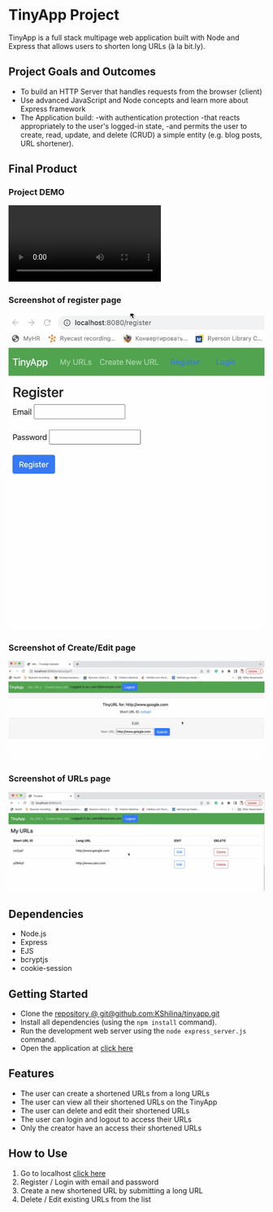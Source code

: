 # TinyApp Project

TinyApp is a full stack multipage web application built with Node and Express that allows users to shorten long URLs (à la bit.ly).

## Project Goals and Outcomes
- To build an HTTP Server that handles requests from the browser (client)
- Use advanced JavaScript and Node concepts and learn more about Express framework
- The Application build:
-with authentication protection
-that reacts appropriately to the user's logged-in state,
-and permits the user to create, read, update, and delete (CRUD) a simple entity (e.g. blog posts, URL shortener).


## Final Product

### Project DEMO
!["Project DEMO"](https://github.com/KShilina/tinyapp/blob/main/docs/TinyApp_DEMO.mov)


### Screenshot of register page
!["Screenshot of register page"](docs/register_page.png)
### Screenshot of Create/Edit page
!["Screenshot of Create/Edit page"](docs/shortUrl-creator-page.png)
### Screenshot of URLs page
!["Screenshot of URLs page"](docs/urls-page.png)


## Dependencies

- Node.js
- Express
- EJS
- bcryptjs
- cookie-session

## Getting Started
- Clone the [repository @ git@github.com:KShilina/tinyapp.git](git@github.com:KShilina/tinyapp.git)
- Install all dependencies (using the `npm install` command).
- Run the development web server using the `node express_server.js` command.
- Open the application at [click here](http://localhost:8080)

## Features
- The user can create a shortened URLs from a long URLs
- The user can view all their shortened URLs on the TinyApp
- The user can delete and edit their shortened URLs
- The user can login and logout to access their URLs
- Only the creator have an access their shortened URLs 

## How to Use
1. Go to localhost [click here](http://localhost:8080)
2. Register / Login with email and password
3. Create a new shortened URL by submitting a long URL
4. Delete / Edit existing URLs from the list

